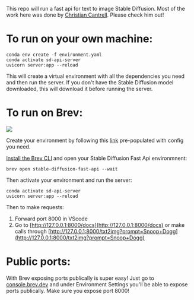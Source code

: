 This repo will run a fast api for text to image Stable Diffusion. Most of the work here was done by [Christian Cantrell](https://github.com/cantrell). Please check him out!

# To run on your own machine:

```
conda env create -f environment.yaml
conda activate sd-api-server
uvicorn server:app --reload
```
This will create a virtual environment with all the dependencies you need and then run the server. If you don't have the Stable Diffusion model downloaded, this will download it before running the server.

# To run on Brev:
[![](https://uohmivykqgnnbiouffke.supabase.co/storage/v1/object/public/landingpage/pill-border-lg.png)](https://console.brev.dev/environment/new?repo=https://github.com/brevdev/Stable-Diffusion-Fast-Api.git&instance=g5.xlarge&diskStorage=60)


Create your environment by following this [link](https://console.brev.dev/environment/new?repo=https://github.com/brevdev/Stable-Diffusion-Fast-Api.git&instance=g5.xlarge&diskStorage=60) pre-populated with config you need.

[Install the Brev CLI](https://brev.dev/docs/how-to/install-cli) and open your Stable Diffusion Fast Api environmnent:
```
brev open stable-diffusion-fast-api --wait
```
Then activate your environment and run the server:
```
conda activate sd-api-server
uvicorn server:app --reload
```

Then to make requests:

1. Forward port 8000 in VScode
2. Go to [http://127.0.0.1:8000/docs](http://127.0.0.1:8000/docs) or make calls through [http://127.0.0.1:8000/txt2img?prompt=Snoop+Dogg](http://127.0.0.1:8000/txt2img?prompt=Snoop+Dogg)

# Public ports:
With Brev exposing ports publically is super easy! 
Just go to [console.brev.dev](https://console.brev.dev/) and under Environment Settings you'll be able to expose ports publically. Make sure you expose port 8000!

